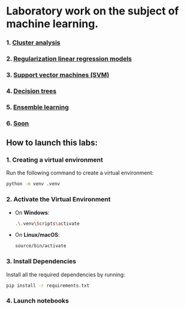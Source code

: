# Laboratory work on the subject of machine learning.
### 1. [Cluster analysis](/Лабораторна%20робота%20№1/lab01_clustering.ipynb)
### 2. [Regularization linear regression models](/Лабораторна%20робота%20№2/lab02_regularization.ipynb)
### 3. [Support vector machines (SVM)](/Лабораторна%20робота%20№3/lab03_svm.ipynb)
### 4. [Decision trees](/Лабораторна%20робота%20№4/lab04_decision_tree.ipynb)
### 5. [Ensemble learning](/Лабораторна%20робота%20№5/lab05_ensemle_learning.ipynb)
### 6. [Soon]()


## How to launch this labs:

### 1. Creating a virtual environment
Run the following command to create a virtual environment:

```bash
python -m venv .venv
```

### 2. Activate the Virtual Environment
- On **Windows**:
    ```bash
    .\.venv\Scripts\activate
    ```
- On **Linux/macOS**:
    ```bash
    source/bin/activate
    ```

### 3. Install Dependencies
Install all the required dependencies by running:
```bash
pip install -r requirements.txt
```

### 4. Launch notebooks